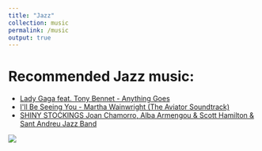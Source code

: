 ```yaml
---
title: "Jazz"
collection: music
permalink: /music
output: true
---
```


# Recommended Jazz music:

- [Lady Gaga feat. Tony Bennet - Anything Goes](https://www.youtube.com/watch?v=BzqqGOV5QtI)
- [I'll Be Seeing You - Martha Wainwright (The Aviator Soundtrack)](https://www.youtube.com/watch?v=3fVvCEckhqQ)
- [SHINY STOCKINGS Joan Chamorro, Alba Armengou & Scott Hamilton & Sant Andreu Jazz Band](https://www.youtube.com/watch?v=VlVwowQdUzQ)

![](https://monfortmanagement.com/mon/wp-content/uploads/2018/02/jazz-version-final.jpg)

